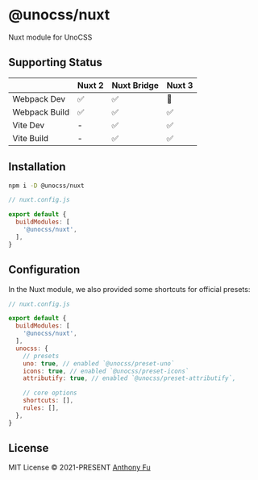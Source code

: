 # @unocss/nuxt

Nuxt module for UnoCSS

## Supporting Status

| | Nuxt 2 | Nuxt Bridge | Nuxt 3 |
| --- | --- | --- | --- |
| Webpack Dev | ✅ | ✅ | 🚧 |
| Webpack Build | ✅ | ✅ | ✅ |
| Vite Dev | - | ✅ | ✅ |
| Vite Build | - | ✅ | ✅ |

## Installation

```bash
npm i -D @unocss/nuxt
```

```js
// nuxt.config.js

export default {
  buildModules: [
    '@unocss/nuxt',
  ],
}
```

## Configuration

In the Nuxt module, we also provided some shortcuts for official presets:

```js
// nuxt.config.js

export default {
  buildModules: [
    '@unocss/nuxt',
  ],
  unocss: {
    // presets
    uno: true, // enabled `@unocss/preset-uno`
    icons: true, // enabled `@unocss/preset-icons`
    attributify: true, // enabled `@unocss/preset-attributify`,

    // core options
    shortcuts: [],
    rules: [],
  },
}
```

## License

MIT License &copy; 2021-PRESENT [Anthony Fu](https://github.com/antfu)
